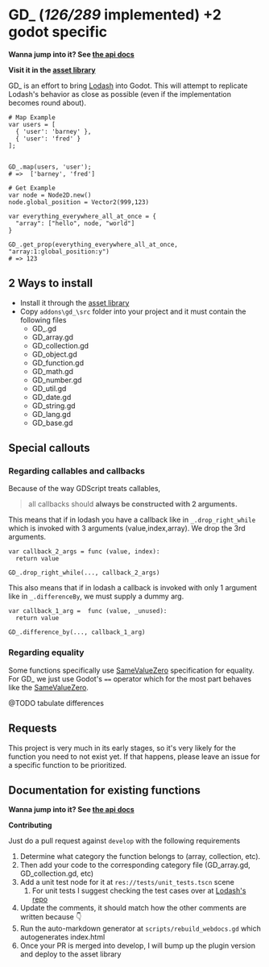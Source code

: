# GD_ (_126/289_ implemented) +2 godot specific

**Wanna jump into it? See [the api docs](https://accidentallyc.github.io/GD_/)**

**Visit it in the [asset library](https://godotengine.org/asset-library/asset/2486)**

GD_ is an effort to bring [Lodash](https://lodash.com/) into Godot. 
This will attempt to replicate Lodash's behavior as close as possible (even if the implementation becomes round about).

```gdscript
# Map Example
var users = [
  { 'user': 'barney' },
  { 'user': 'fred' }
]; 		 


GD_.map(users, 'user');  
# =>  ['barney', 'fred']

# Get Example
var node = Node2D.new()
node.global_position = Vector2(999,123)

var everything_everywhere_all_at_once = {
  "array": ["hello", node, "world"]
}

GD_.get_prop(everything_everywhere_all_at_once, "array:1:global_position:y")
# => 123
```

## 2 Ways to install

* Install it through the [asset library](https://godotengine.org/asset-library/asset/2486)
* Copy `addons\gd_\src` folder into your project and it must contain the following files
	* GD_.gd
	* GD_array.gd
	* GD_collection.gd
	* GD_object.gd
	* GD_function.gd
	* GD_math.gd
	* GD_number.gd
	* GD_util.gd
	* GD_date.gd
	* GD_string.gd
	* GD_lang.gd
	* GD_base.gd


## Special callouts

### Regarding callables and callbacks

Because of the way GDScript treats callables, 
> all callbacks should **always be constructed with 2 arguments.**


This means that if in lodash you have a callback like in `_.drop_right_while`
which is invoked with 3 arguments (value,index,array). We drop the 3rd arguments.

```gdscript
var callback_2_args = func (value, index): 
  return value

GD_.drop_right_while(..., callback_2_args)
```

This also means that if in lodash a callback is invoked with only 1 argument like in `_.differenceBy`, we must supply a dummy arg.

```
var callback_1_arg =  func (value, _unused): 
  return value

GD_.difference_by(..., callback_1_arg)
```

### Regarding equality

Some functions specifically use [SameValueZero](https://262.ecma-international.org/7.0/#sec-samevaluezero) specification for equality. 
For GD_ we just use Godot's `==` operator which for the most part behaves like the [SameValueZero](https://262.ecma-international.org/7.0/#sec-samevaluezero).

@TODO tabulate differences

## Requests 

This project is very much in its early stages, so it's very likely for the function you need to not exist yet. If that happens, please leave an issue for a specific function to be prioritized.


## Documentation for existing functions

**Wanna jump into it? See [the api docs](https://accidentallyc.github.io/GD_/)**


**Contributing**

Just do a pull request against `develop` with the following requirements
1. Determine what category the function belongs to (array, collection, etc).
1. Then add your code to the corresponding category file (GD_array.gd, GD_collection.gd, etc)
1. Add a unit test node for it at `res://tests/unit_tests.tscn` scene
	1. For unit tests I suggest checking the test cases over at [Lodash's repo](https://github.com/lodash/lodash/tree/main/test)
1. Update the comments, it should match how the other comments are written because  👇
1. Run the auto-markdown generator at `scripts/rebuild_webdocs.gd` which autogenerates index.html
1. Once your PR is merged into develop, I will bump up the plugin version and deploy to the asset library
